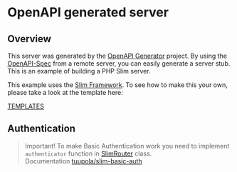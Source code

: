 # OpenAPI generated server

## Overview
This server was generated by the [OpenAPI Generator](https://openapi-generator.tech) project.  By using the
[OpenAPI-Spec](https://github.com/OAI/OpenAPI-Specification) from a remote server, you can easily generate a server stub.  This
is an example of building a PHP Slim server.

This example uses the [Slim Framework](http://www.slimframework.com/).  To see how to make this your own, please take a look at the template here:

[TEMPLATES](https://github.com/openapitools/openapi-generator/tree/master/modules/openapi-generator/src/main/resources/php-slim-server/)

## Authentication
> Important! To make Basic Authentication work you need to implement `authenticator` function in [SlimRouter](lib/SlimRouter.php) class.  
> Documentation [tuupola/slim-basic-auth](https://github.com/tuupola/slim-basic-auth)
